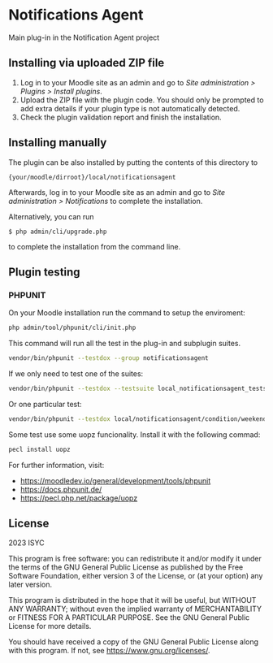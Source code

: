 # Notifications Agent #

Main plug-in in the Notification Agent project

## Installing via uploaded ZIP file ##

1. Log in to your Moodle site as an admin and go to _Site administration >
   Plugins > Install plugins_.
2. Upload the ZIP file with the plugin code. You should only be prompted to add
   extra details if your plugin type is not automatically detected.
3. Check the plugin validation report and finish the installation.

## Installing manually ##

The plugin can be also installed by putting the contents of this directory to

    {your/moodle/dirroot}/local/notificationsagent

Afterwards, log in to your Moodle site as an admin and go to _Site administration >
Notifications_ to complete the installation.

Alternatively, you can run

    $ php admin/cli/upgrade.php

to complete the installation from the command line.

## Plugin testing

### PHPUNIT

On your Moodle installation run the command to setup the enviroment:
```sh
php admin/tool/phpunit/cli/init.php
```

This command will run all the test in the plug-in and subplugin suites.
```sh
vendor/bin/phpunit --testdox --group notificationsagent
```

If we only need to test one of the suites:
```sh
vendor/bin/phpunit --testdox --testsuite local_notificationsagent_testsuite
```

Or one particular test:
```sh
vendor/bin/phpunit --testdox local/notificationsagent/condition/weekend/tests/weekend_test.php
```

Some test use some uopz funcionality. Install it with the following commad:
```sh
pecl install uopz
```

For further information, visit:

- <https://moodledev.io/general/development/tools/phpunit>
- <https://docs.phpunit.de/>
- <https://pecl.php.net/package/uopz>

## License ##

2023 ISYC

This program is free software: you can redistribute it and/or modify it under
the terms of the GNU General Public License as published by the Free Software
Foundation, either version 3 of the License, or (at your option) any later
version.

This program is distributed in the hope that it will be useful, but WITHOUT ANY
WARRANTY; without even the implied warranty of MERCHANTABILITY or FITNESS FOR A
PARTICULAR PURPOSE.  See the GNU General Public License for more details.

You should have received a copy of the GNU General Public License along with
this program.  If not, see <https://www.gnu.org/licenses/>.
